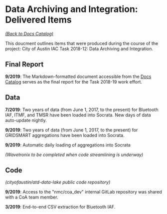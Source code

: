 # Data Archiving and Integration: Delivered Items

*[(Back to Docs Catalog)](index.md)*


This doucment outlines items that were produced during the course of the project: City of Austin IAC Task 2018-12: Data Archiving and Integration.

## Final Report

**9/2019**: The Markdown-formatted document accessible from the [Docs Catalog](index.md) serves as the final report for the Task 2018-19 work effort.

## Data

**7/2019**: Two years of data (from June 1, 2017, to the present) for Bluetooth IAF, ITMF, and TMSR have been loaded into Socrata. New days of data auto-update nightly.

**9/2019**: Two years of data (from June 1, 2017, to the present) for GRIDSMART aggregations have been loaded into Socrata.

**9/2019**: Automatic daily loading of aggregations into Socrata

*(Wavetronix to be completed when code streamlining is underway)*

## Code

*(cityofaustin/atd-data-lake public code repository)*

**9/2019**: Access to the "nmc/coa_dev" internal GitLab repository was shared with a CoA team member.

**3/2019**: End-to-end CSV extraction for Bluetooth IAF.
